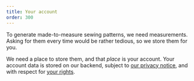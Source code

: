 ```yaml
---
title: Your account
order: 300
---
```


To generate made-to-measure sewing patterns, we need measurements. Asking for them every time would be rather tedious, so we store them for you.

We need a place to store them, and that *place* is your account. Your account data is stored on our backend, subject to [our privacy notice][2], and with respect for [your rights][2].

[2]: /docs/various/rights/
[2]: /docs/various/rights/

